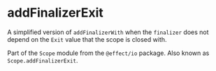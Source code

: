 # addFinalizerExit

A simplified version of `addFinalizerWith` when the `finalizer` does not
depend on the `Exit` value that the scope is closed with.

Part of the `Scope` module from the `@effect/io` package. Also known as `Scope.addFinalizerExit`.
